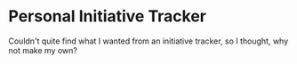 # Personal Initiative Tracker
Couldn't quite find what I wanted from an initiative tracker, so I thought, why not make my own?
